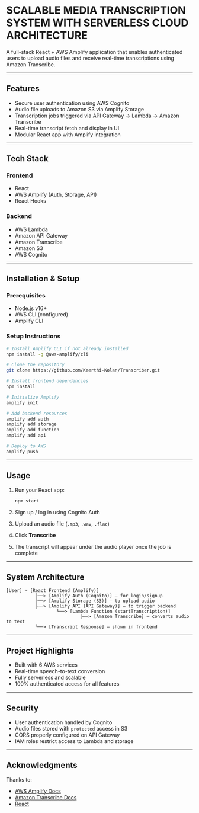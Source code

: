 
# SCALABLE MEDIA TRANSCRIPTION SYSTEM WITH SERVERLESS CLOUD ARCHITECTURE

A full-stack React + AWS Amplify application that enables authenticated users to upload audio files and receive real-time transcriptions using Amazon Transcribe.

---

## Features

- Secure user authentication using AWS Cognito
- Audio file uploads to Amazon S3 via Amplify Storage
- Transcription jobs triggered via API Gateway → Lambda → Amazon Transcribe
- Real-time transcript fetch and display in UI
- Modular React app with Amplify integration

---

## Tech Stack

### Frontend
- React
- AWS Amplify (Auth, Storage, API)
- React Hooks

### Backend
- AWS Lambda
- Amazon API Gateway
- Amazon Transcribe
- Amazon S3
- AWS Cognito

---

## Installation & Setup

### Prerequisites
- Node.js v16+
- AWS CLI (configured)
- Amplify CLI

### Setup Instructions

```bash
# Install Amplify CLI if not already installed
npm install -g @aws-amplify/cli

# Clone the repository
git clone https://github.com/Keerthi-Kolan/Transcriber.git

# Install frontend dependencies
npm install

# Initialize Amplify
amplify init

# Add backend resources
amplify add auth
amplify add storage
amplify add function
amplify add api

# Deploy to AWS
amplify push
```

---

## Usage

1. Run your React app:
   ```bash
   npm start
   ```

2. Sign up / log in using Cognito Auth
3. Upload an audio file (`.mp3`, `.wav`, `.flac`)
4. Click **Transcribe**
5. The transcript will appear under the audio player once the job is complete

---

## System Architecture

```
[User] → [React Frontend (Amplify)]
           ├──> [Amplify Auth (Cognito)] – for login/signup
           ├──> [Amplify Storage (S3)] – to upload audio
           ├──> [Amplify API (API Gateway)] – to trigger backend
                   └──> [Lambda Function (startTranscription)]
                            ├──> [Amazon Transcribe] – converts audio to text
           └──> [Transcript Response] – shown in frontend
```

---

## Project Highlights

- Built with 6 AWS services
- Real-time speech-to-text conversion
- Fully serverless and scalable
- 100% authenticated access for all features

---

## Security

- User authentication handled by Cognito
- Audio files stored with `protected` access in S3
- CORS properly configured on API Gateway
- IAM roles restrict access to Lambda and storage

---


## Acknowledgments

Thanks to:
- [AWS Amplify Docs](https://docs.amplify.aws)
- [Amazon Transcribe Docs](https://docs.aws.amazon.com/transcribe/)
- [React](https://reactjs.org)
